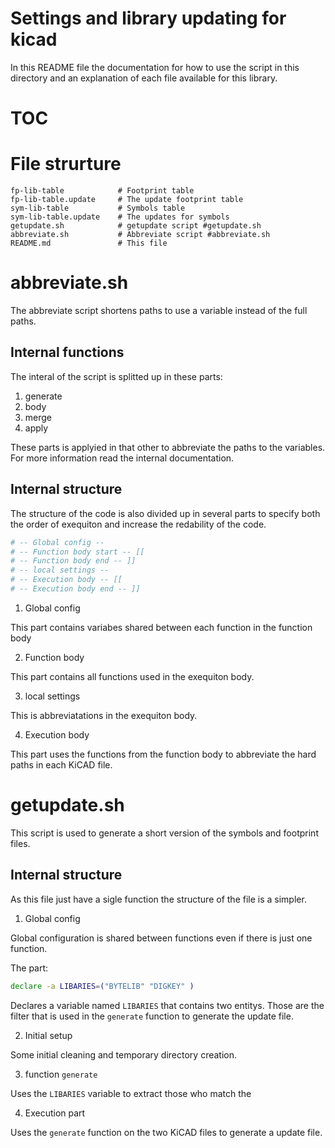 # Settings and library updating for kicad
In this README file the documentation for how to use the script in this directory and an explanation of each file available for this library.

# TOC



# File strurture
```
fp-lib-table            # Footprint table
fp-lib-table.update     # The update footprint table
sym-lib-table           # Symbols table
sym-lib-table.update    # The updates for symbols
getupdate.sh            # getupdate script #getupdate.sh
abbreviate.sh           # Abbreviate script #abbreviate.sh
README.md               # This file
```

# abbreviate.sh
The abbreviate script shortens paths to use a variable instead of the full paths.
## Internal functions
The interal of the script is splitted up in these parts:

1. generate
2. body
3. merge
4. apply

These parts is applyied in that other to abbreviate the paths to the variables.
For more information read the internal documentation.
## Internal structure
The structure of the code is also divided up in several parts to specify both
the order of exequiton and increase the redability of the code.
``` BASH
# -- Global config --
# -- Function body start -- [[
# -- Function body end -- ]]
# -- local settings --
# -- Execution body -- [[
# -- Execution body end -- ]]
```

1. Global config

This part contains variabes shared between each function in the function body

2. Function body

This part contains all functions used in the exequiton body.

3. local settings

This is abbreviatations in the exequiton body.

4. Execution body

This part uses the functions from the function body to abbreviate the hard paths in each KiCAD file.


# getupdate.sh
This script is used to generate a short version of the symbols and footprint files.
## Internal structure
As this file just have a sigle function the structure of the file is a simpler.

1. Global config

Global configuration is shared between functions even if there is just one function.

The part:
``` BASH
declare -a LIBARIES=("BYTELIB" "DIGKEY" )
```
Declares a variable named `LIBARIES` that contains two entitys.
Those are the filter that is used in the `generate` function to generate the update file.

2. Initial setup

Some initial cleaning and temporary directory creation.

3. function `generate`

Uses the `LIBARIES` variable to extract those who match the

4. Execution part

Uses the `generate` function on the two KiCAD files to generate a update file.



